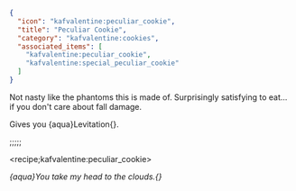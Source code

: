 ```json
{
  "icon": "kafvalentine:peculiar_cookie",
  "title": "Peculiar Cookie",
  "category": "kafvalentine:cookies",
  "associated_items": [
    "kafvalentine:peculiar_cookie",
    "kafvalentine:special_peculiar_cookie"
  ]
}
```

Not nasty like the phantoms this is made of. Surprisingly satisfying to eat... if you don't care about fall damage.

Gives you {aqua}Levitation{}.

;;;;;

<recipe;kafvalentine:peculiar_cookie>

*{aqua}You take my head to the clouds.{}*